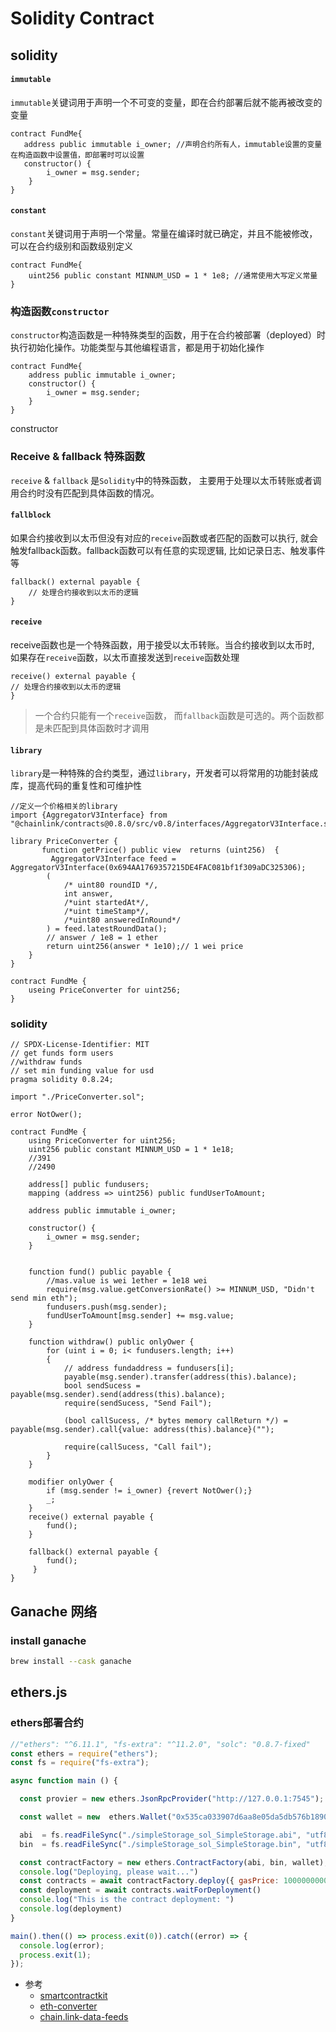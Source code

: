 # Solidity Contract

## solidity

#### `immutable`

`immutable`关键词用于声明一个不可变的变量，即在合约部署后就不能再被改变的变量

```solidity
contract FundMe{
   address public immutable i_owner; //声明合约所有人，immutable设置的变量在构造函数中设置值，即部署时可以设置
   constructor() {
        i_owner = msg.sender;
    }
}
```
#### `constant`

`constant`关键词用于声明一个常量。常量在编译时就已确定，并且不能被修改，可以在合约级别和函数级别定义

```solidity
contract FundMe{
    uint256 public constant MINNUM_USD = 1 * 1e8; //通常使用大写定义常量
}
```

### 构造函数`constructor`

`constructor`构造函数是一种特殊类型的函数，用于在合约被部署（deployed）时执行初始化操作。功能类型与其他编程语言，都是用于初始化操作

```solidity
contract FundMe{
    address public immutable i_owner;
    constructor() {
        i_owner = msg.sender;
    }
}
```

constructor

### Receive & fallback 特殊函数

`receive` & `fallback` 是`Solidity`中的特殊函数，
主要用于处理以太币转账或者调用合约时没有匹配到具体函数的情况。

#### `fallblock` 

如果合约接收到以太币但没有对应的`receive`函数或者匹配的函数可以执行, 就会触发fallback函数。fallback函数可以有任意的实现逻辑, 比如记录日志、触发事件等
    
```solidity
fallback() external payable {
    // 处理合约接收到以太币的逻辑
}
```

#### `receive`

receive函数也是一个特殊函数，用于接受以太币转账。当合约接收到以太币时, 如果存在`receive`函数，以太币直接发送到`receive`函数处理

```solidity
receive() external payable {
// 处理合约接收到以太币的逻辑
}
```

> 一个合约只能有一个`receive`函数， 而`fallback`函数是可选的。两个函数都是未匹配到具体函数时才调用

#### `library`

`library`是一种特殊的合约类型，通过`library`，开发者可以将常用的功能封装成库，提高代码的重复性和可维护性

```solidity
//定义一个价格相关的library
import {AggregatorV3Interface} from "@chainlink/contracts@0.8.0/src/v0.8/interfaces/AggregatorV3Interface.sol";

library PriceConverter {
       function getPrice() public view  returns (uint256)  {
         AggregatorV3Interface feed = AggregatorV3Interface(0x694AA1769357215DE4FAC081bf1f309aDC325306);
        (
            /* uint80 roundID */,
            int answer,
            /*uint startedAt*/,
            /*uint timeStamp*/,
            /*uint80 answeredInRound*/
        ) = feed.latestRoundData();
        // answer / 1e8 = 1 ether
        return uint256(answer * 1e10);// 1 wei price
    }
}

contract FundMe {
    useing PriceConverter for uint256;
}
```

### solidity

```sol
// SPDX-License-Identifier: MIT
// get funds form users
//withdraw funds
// set min funding value for usd
pragma solidity 0.8.24;

import "./PriceConverter.sol";

error NotOwer();

contract FundMe {
    using PriceConverter for uint256;
    uint256 public constant MINNUM_USD = 1 * 1e18;
    //391
    //2490

    address[] public fundusers;
    mapping (address => uint256) public fundUserToAmount;

    address public immutable i_owner;

    constructor() {
        i_owner = msg.sender;
    }
    

    function fund() public payable {
        //mas.value is wei 1ether = 1e18 wei
        require(msg.value.getConversionRate() >= MINNUM_USD, "Didn't send min eth");
        fundusers.push(msg.sender);
        fundUserToAmount[msg.sender] += msg.value;
    }

    function withdraw() public onlyOwer {
        for (uint i = 0; i< fundusers.length; i++) 
        {
            // address fundaddress = fundusers[i];
            payable(msg.sender).transfer(address(this).balance);
            bool sendSucess = payable(msg.sender).send(address(this).balance);
            require(sendSucess, "Send Fail");

            (bool callSucess, /* bytes memory callReturn */) = payable(msg.sender).call{value: address(this).balance}("");

            require(callSucess, "Call fail");
        }
    }

    modifier onlyOwer {
        if (msg.sender != i_owner) {revert NotOwer();}
        _;
    }
    receive() external payable { 
        fund();
    }

    fallback() external payable {
        fund();
     }
}
```

## Ganache 网络

### install ganache

```bash
brew install --cask ganache
```
## ethers.js

### ethers部署合约

```js
//"ethers": "^6.11.1", "fs-extra": "^11.2.0", "solc": "0.8.7-fixed"
const ethers = require("ethers");
const fs = require("fs-extra");

async function main () {

  const provier = new ethers.JsonRpcProvider("http://127.0.0.1:7545"); //Ganache网络api

  const wallet = new  ethers.Wallet("0x535ca033907d6aa8e05da5db576b1890d07d2f8458babda12f169b081b01f6e5", provier);

  abi  = fs.readFileSync("./simpleStorage_sol_SimpleStorage.abi", "utf8");
  bin  = fs.readFileSync("./simpleStorage_sol_SimpleStorage.bin", "utf8");

  const contractFactory = new ethers.ContractFactory(abi, bin, wallet);
  console.log("Deploying, please wait...")
  const contracts = await contractFactory.deploy({ gasPrice: 100000000000 });
  const deployment = await contracts.waitForDeployment()
  console.log("This is the contract deployment: ")
  console.log(deployment)
}

main().then(() => process.exit(0)).catch((error) => {
  console.log(error);
  process.exit(1);
});
```

* 参考
    * [smartcontractkit](https://github.com/smartcontractkit/full-blockchain-solidity-course-js?tab=readme-ov-file)
    * [eth-converter](https://eth-converter.com/)
    * [chain.link-data-feeds](https://docs.chain.link/data-feeds)
